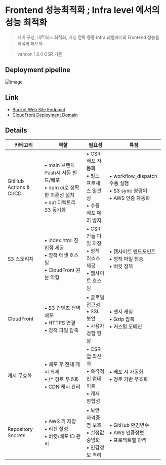 # Frontend 성능최적화 ; Infra level 에서의 성능 최적화
> 서버 구성, 네트워크 최적화, 캐싱 전략 등등 Infra 레벨에서의 Frontend 성능을 최적화 해보자.

> version 1.0.0  CSR 기준

## Deployment pipeline
![image](https://images.weserv.nl/?url=github.com/user-attachments/assets/9eeb27f0-46a0-444a-924e-ab59650dd125)

## Link
- [Bucket Web Site Endpoint](http://personal-dev-study-ap-northeast-2.s3-website-ap-southeast-2.amazonaws.com/)
- [CloudFront Deployment Domain](https://d2kz50r1rufk4p.cloudfront.net)

## Details
| 카테고리 | 역할 | 필요성 | 특징 |
|---------|------|--------|----------------|
| GitHub Actions & CI/CD | • main 브랜치 Push시 자동 빌드/배포<br>• npm ci로 정확한 의존성 설치<br>• out 디렉토리 S3 동기화 | • CSR 배포 자동화<br>• 빌드 프로세스 일관성<br>• 수동 배포 에러 방지 | • workflow_dispatch 수동 실행<br>• S3 sync 명령어<br>• AWS 인증 자동화 |
| S3 스토리지 | • index.html 진입점 제공<br>• 정적 에셋 호스팅<br>• CloudFront 원본 역할 | • CSR 번들 파일 저장<br>• 정적 리소스 제공<br>• 웹사이트 호스팅 | • 웹사이트 엔드포인트<br>• 정적 파일 전송<br>• 버킷 정책 |
| CloudFront | • S3 컨텐츠 전역 배포<br>• HTTPS 연결<br>• 정적 파일 압축 | • 글로벌 접근성<br>• SSL 보안<br>• 사용자 경험 향상 | • 엣지 캐싱<br>• Gzip 압축<br>• 커스텀 도메인 |
| 캐시 무효화 | • 배포 후 전체 캐시 삭제<br>• /* 경로 무효화<br>• CDN 캐시 관리 | • CSR 앱 최신화<br>• 즉각적인 업데이트<br>• 캐시 정합성 | • 배포 시 자동화<br>• 경로 기반 무효화<br> |
| Repository Secrets | • AWS 키 저장<br>• 리전 설정<br>• 버킷/배포 ID 관리 | • 보안 자격증명 보호<br>• 설정값 중앙화<br>• 민감정보 격리 | • GitHub 환경변수<br>• AWS 인증정보<br>• 프로젝트별 관리 |
